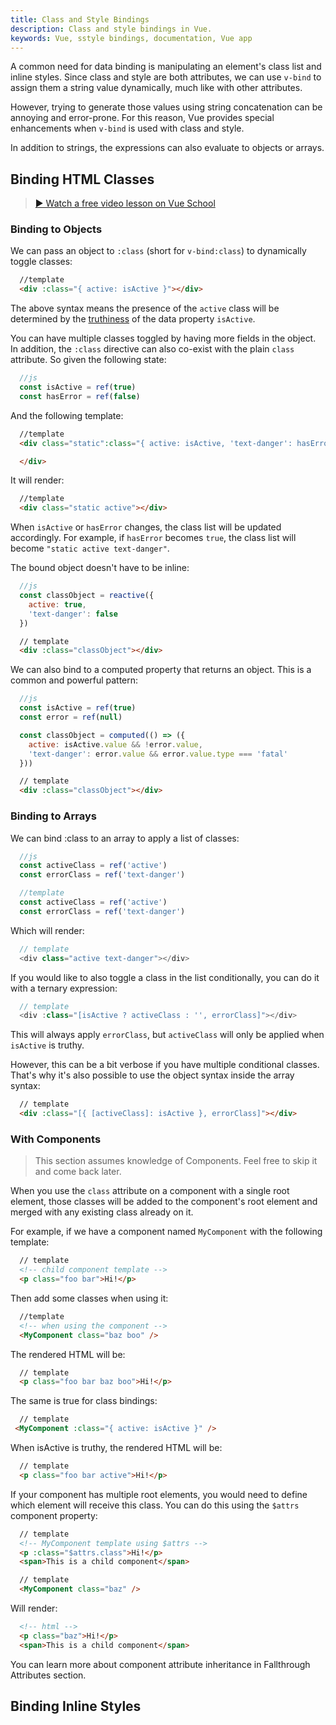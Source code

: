 ```yaml
---
title: Class and Style Bindings
description: Class and style bindings in Vue.
keywords: Vue, sstyle bindings, documentation, Vue app
---
```


  A common need for data binding is manipulating an element's class list and inline styles. Since class and style are both attributes, we can use `v-bind` to assign them a string value dynamically, much like with other attributes. 
  
  However, trying to generate those values using string concatenation can be annoying and error-prone. For this reason, Vue provides special enhancements when `v-bind` is used with class and style. 
  
  In addition to strings, the expressions can also evaluate to objects or arrays.

  ## Binding HTML Classes

  > [▶ Watch a free video lesson on Vue School](https://vueschool.io/lessons/vue-fundamentals-capi-dynamic-css-classes-with-vue?friend=vuejs)


  ### Binding to Objects​
  
  We can pass an object to `:class` (short for `v-bind:class`) to dynamically toggle classes:

  ``` html
    //template
    <div :class="{ active: isActive }"></div>
  ```

  The above syntax means the presence of the `active` class will be determined by the <a href="https://developer.mozilla.org/en-US/docs/Glossary/Truthy" class="addcolortext"> truthiness</a> of the data property `isActive`.

  You can have multiple classes toggled by having more fields in the object. In addition, the `:class`   directive can also co-exist with the plain `class` attribute. So given the following state:

  ``` javascript
    //js
    const isActive = ref(true)
    const hasError = ref(false)
  ```

  And the following template:

  ``` html
    //template
    <div class="static":class="{ active: isActive, 'text-danger': hasError }">

    </div>
  ```

  It will render:

  ``` html
    //template
    <div class="static active"></div>
  ```

  When `isActive` or `hasError` changes, the class list will be updated accordingly. For example, if `hasError` becomes `true`, the class list will become `"static active text-danger"`.

  The bound object doesn't have to be inline:

  ``` javascript
    //js
    const classObject = reactive({
      active: true,
      'text-danger': false
    })

  ```

  ``` html
    // template
    <div :class="classObject"></div>
  ```

  We can also bind to a computed property that returns an object. This is a common and powerful pattern:

  ``` javascript
    //js
    const isActive = ref(true)
    const error = ref(null)

    const classObject = computed(() => ({
      active: isActive.value && !error.value,
      'text-danger': error.value && error.value.type === 'fatal'
    }))
  ```

  ``` html
    // template
    <div :class="classObject"></div>
  ```

  ### Binding to Arrays​
  
  We can bind :class to an array to apply a list of classes:

  ``` javascript
    //js
    const activeClass = ref('active')
    const errorClass = ref('text-danger')
  ```

  ``` javascript
    //template
    const activeClass = ref('active')
    const errorClass = ref('text-danger')
  ```

  Which will render:

  ``` javascript
    // template
    <div class="active text-danger"></div>
  ```

  If you would like to also toggle a class in the list conditionally, you can do it with a ternary expression:

  ``` javascript
    // template
    <div :class="[isActive ? activeClass : '', errorClass]"></div>
  ```

  This will always apply `errorClass`, but `activeClass` will only be applied when `isActive` is truthy.

  However, this can be a bit verbose if you have multiple conditional classes. That's why it's also possible to use the object syntax inside the array syntax:

  
  ``` html
    // template
    <div :class="[{ [activeClass]: isActive }, errorClass]"></div>
  ```

  ### With Components

  > This section assumes knowledge of Components. Feel free to skip it and come back later.

  When you use the `class` attribute on a component with a single root element, those classes will be added to the component's root element and merged with any existing class already on it.

  For example, if we have a component named `MyComponent` with the following template:

  ``` html
    // template
    <!-- child component template -->
    <p class="foo bar">Hi!</p>
  ```

  Then add some classes when using it:

  ``` html
    //template
    <!-- when using the component -->
    <MyComponent class="baz boo" />
  ```
  The rendered HTML will be:

   ``` html
     // template
     <p class="foo bar baz boo">Hi!</p>
  ```
  The same is true for class bindings:

   ``` html
     // template
    <MyComponent :class="{ active: isActive }" />
   ```
  When isActive is truthy, the rendered HTML will be:

  ``` html
    // template
    <p class="foo bar active">Hi!</p>
  ```

  If your component has multiple root elements, you would need to define which element will receive this class. You can do this using the `$attrs` component property:
  
  ``` html
    // template
    <!-- MyComponent template using $attrs -->
    <p :class="$attrs.class">Hi!</p>
    <span>This is a child component</span>
  ```

  ``` html
    // template
    <MyComponent class="baz" />
  ```

  Will render:

  ``` html
    <!-- html -->
    <p class="baz">Hi!</p>
    <span>This is a child component</span>
  ```
  You can learn more about component attribute inheritance in Fallthrough Attributes section.

  ## Binding Inline Styles